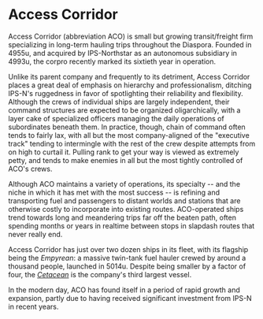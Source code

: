 # Access Corridor

Access Corridor (abbreviation ACO) is small but growing transit/freight firm specializing in long-term hauling trips throughout the Diaspora. Founded in 4955u, and acquired by IPS-Northstar as an autonomous subsidiary in 4993u, the corpro recently marked its sixtieth year in operation.

Unlike its parent company and frequently to its detriment, Access Corridor places a great deal of emphasis on hierarchy and professionalism, ditching IPS-N's ruggedness in favor of spotlighting their reliability and flexibility. Although the crews of individual ships are largely independent, their command structures are expected to be organized oligarchically, with a layer cake of specialized officers managing the daily operations of subordinates beneath them. In practice, though, chain of command often tends to fairly lax, with all but the most company-aligned of the "executive track" tending to intermingle with the rest of the crew despite attempts from on high to curtail it. Pulling rank to get your way is viewed as extremely petty, and tends to make enemies in all but the most tightly controlled of ACO's crews.

Although ACO maintains a variety of operations, its specialty -- and the niche in which it has met with the most success -- is refining and transporting fuel and passengers to distant worlds and stations that are otherwise costly to incorporate into existing routes. ACO-operated ships trend towards long and meandering trips far off the beaten path, often spending months or years in realtime between stops in slapdash routes that never really end.

Access Corridor has just over two dozen ships in its fleet, with its flagship being the *Empyrean*: a massive twin-tank fuel hauler crewed by around a thousand people, launched in 5014u. Despite being smaller by a factor of four, the [*Cetacean*](aco-cetacean.md) is the company's third largest vessel.

In the modern day, ACO has found itself in a period of rapid growth and expansion, partly due to having received significant investment from IPS-N in recent years.